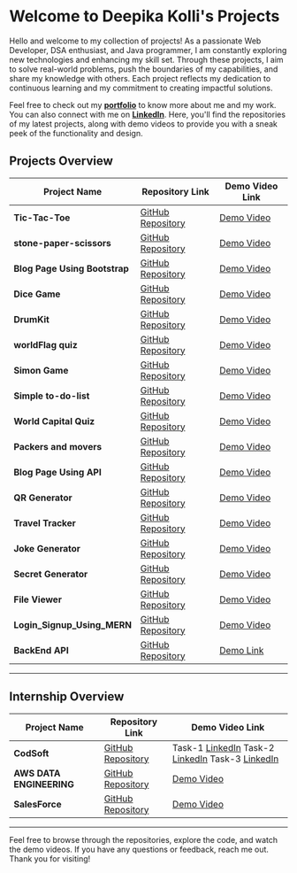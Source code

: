 # Welcome to Deepika Kolli's Projects

Hello and welcome to my collection of projects! As a passionate Web Developer, DSA enthusiast, and Java programmer, I am constantly exploring new technologies and enhancing my skill set. Through these projects, I aim to solve real-world problems, push the boundaries of my capabilities, and share my knowledge with others. Each project reflects my dedication to continuous learning and my commitment to creating impactful solutions.

Feel free to check out my **[portfolio](https://deepikakolli4.github.io/DeepikaKolli/)** to know more about me and my work. You can also connect with me on **[LinkedIn](https://www.linkedin.com/in/deepikakolli4/)**. Here, you'll find the repositories of my latest projects, along with demo videos to provide you with a sneak peek of the functionality and design.

## Projects Overview

| Project Name                         | Repository Link                                                    | Demo Video Link                                                                                                                                             |
| ------------------------------------ | ------------------------------------------------------------------ | ---------------------------------------------------------------------------------------------------------------------------------------------------------- |
| **Tic-Tac-Toe**                      | [GitHub Repository](https://github.com/Deepikakolli4/TIC-TAC-TOE)   | [Demo Video](https://drive.google.com/file/d/1uwCCQyM29YIiVt5KjmLXawZwDJqcZoeZ/view?usp=sharing)                                                          |
| **stone-paper-scissors**             | [GitHub Repository](https://github.com/Deepikakolli4/Stone-Paper-Scissors) | [Demo Video](https://drive.google.com/file/d/1l03-jNTvnugS6iJnaOSNroD7JkOrEXT_/view?usp=sharing)                                                          |
| **Blog Page Using Bootstrap**       | [GitHub Repository](https://github.com/Deepikakolli4/BlogPage)     | [Demo Video](https://drive.google.com/file/d/1uWwItPAeT_cSCczysU4T1eT18mxOkmcS/view?usp=sharing)                                                          |
| **Dice Game**                        | [GitHub Repository](https://github.com/Deepikakolli4/dicegame)     | [Demo Video](https://drive.google.com/file/d/1yH2wdRcbIg3JtZKFJDi3qhuls5H5PLef/view?usp=sharing)                                                           |
| **DrumKit**                          | [GitHub Repository](https://github.com/Deepikakolli4/drumsticks)   | [Demo Video](https://drive.google.com/file/d/1xuvlvnIaKZl8_053p7dZcFYPe_8a_PJ9/view?usp=sharing)                                                          |
| **worldFlag quiz**                   | [GitHub Repository](https://github.com/Deepikakolli4/IdentifyTheCountryByFlag) | [Demo Video](https://drive.google.com/file/d/1NNPM-4yX8hZvZnjVxAkSQrG9hvmEqYvN/view?usp=sharing)                                                          |
| **Simon Game**                       | [GitHub Repository](https://github.com/Deepikakolli4/simongame)    | [Demo Video](https://drive.google.com/file/d/1N4dmx1DnYwxmb4ZM-c9Zo6l93u1NMmSu/view?usp=sharing)                                                          |
| **Simple to-do-list**                | [GitHub Repository](https://github.com/Deepikakolli4/todolistsimple) | [Demo Video](https://drive.google.com/file/d/1zPbbtOC1FGqgupvCpR5_56rlxOIX8r__/view?usp=sharing)                                                          |
| **World Capital Quiz**               | [GitHub Repository](https://github.com/Deepikakolli4/todolistsimple) | [Demo Video](https://drive.google.com/file/d/1JDcj07r8vfay0VaFUYR0rwtQ1vV6K1vP/view?usp=sharing)                                                          |
| **Packers and movers**              | [GitHub Repository](https://github.com/Deepikakolli4/WebPage)      | [Demo Video](https://drive.google.com/file/d/17KLwc2aKHtcZlYe83HWIrIX9pGk0wdSR/view?usp=sharing)                                                          |
| **Blog Page Using API**             | [GitHub Repository](https://github.com/Deepikakolli4/BlogAPI)     | [Demo Video](https://drive.google.com/file/d/1UFSwK6__LX5_4uF7kHtAe8h9MFoMhcz_/view?usp=sharing)                                                          |
| **QR Generator**                    | [GitHub Repository](https://github.com/Deepikakolli4/QrGenerator) | [Demo Video](https://drive.google.com/file/d/1oV9kCsyuxzOHCk3ppDGv9K1W0A-29S6l/view?usp=sharing)                                                          |
| **Travel Tracker**                  | [GitHub Repository](https://github.com/Deepikakolli4/Travel_Tracker) | [Demo Video](https://drive.google.com/file/d/1B2mgD4l6Iw00nFGK4mwLwTaPLg1zNcde/view?usp=sharing)                                                          |
| **Joke Generator**                  | [GitHub Repository](https://github.com/Deepikakolli4/JokeAPI)     | [Demo Video](https://drive.google.com/file/d/1QIDhbc-AJNsHyX3sVm9AUPkcMmChWQxg/view?usp=sharing)                                                          |
| **Secret Generator**                | [GitHub Repository](https://github.com/Deepikakolli4/secret_generator) | [Demo Video](https://drive.google.com/file/d/1vsfzp2-lLcdb0jix3dBsVaHc8GVY0aiy/view?usp=sharing)                                                          |
| **File Viewer**                     | [GitHub Repository](https://github.com/Deepikakolli4/File_Viewer) | [Demo Video](https://drive.google.com/file/d/1hTu3h1wuo9MztpNZwVzLTW9vDHAy7hp2/view?usp=sharing)                                                          |
| **Login_Signup_Using_MERN**         | [GitHub Repository](https://github.com/Deepikakolli4/Login_SignUp) | [Demo Video](https://drive.google.com/file/d/1AxPUAlwnm4gxPib-jzmf0WOlSAU4q033/view?usp=sharing)                                                          |
| **BackEnd API**                     | [GitHub Repository](https://github.com/Deepikakolli4/backend-practise) | [Demo Link](https://backend-r55ekcmst-kollideepikas-projects.vercel.app/)                                                                                 |

---

## Internship Overview 

| Project Name                         | Repository Link                                                    | Demo Video Link                                                                                                                                             |
| ------------------------------------ | ------------------------------------------------------------------ | ---------------------------------------------------------------------------------------------------------------------------------------------------------- |
| **CodSoft**                          | [GitHub Repository](https://github.com/Deepikakolli4/CODSOFT)       | Task-1 [LinkedIn](https://www.linkedin.com/posts/deepikakolli4_codsoft-activity-7183483432738414593-b9Jr?utm_source=share&utm_medium=member_desktop)  Task-2 [LinkedIn](https://www.linkedin.com/posts/deepikakolli4_codsoft-internship-webdevelopment-activity-7183487880328101888-sv5p?utm_source=share&utm_medium=member_desktop) Task-3 [LinkedIn](https://www.linkedin.com/posts/deepikakolli4_codsoft-internship-webdevelopment-activity-7183488708803747841-Zr14?utm_source=share&utm_medium=member_desktop) |
| **AWS DATA ENGINEERING**            | [GitHub Repository](https://drive.google.com/file/d/1YMF5AUloP0wF7o8Sx5jRiAIJFmyA-6Nm/view?usp=sharing) | [Demo Video](https://drive.google.com/file/d/1M29APCwTfEN8xmDq4wokzzdBAaZVPgbY/view?usp=sharing) |
| **SalesForce**                       | [GitHub Repository](https://github.com/Deepikakolli4/SalesForce)   | [Demo Video](https://drive.google.com/file/d/1C8pEAIZY2NrRqmvoJWRdhqEYvAai78ne/view?usp=sharing) |

---

Feel free to browse through the repositories, explore the code, and watch the demo videos. If you have any questions or feedback, reach me out. Thank you for visiting! 

